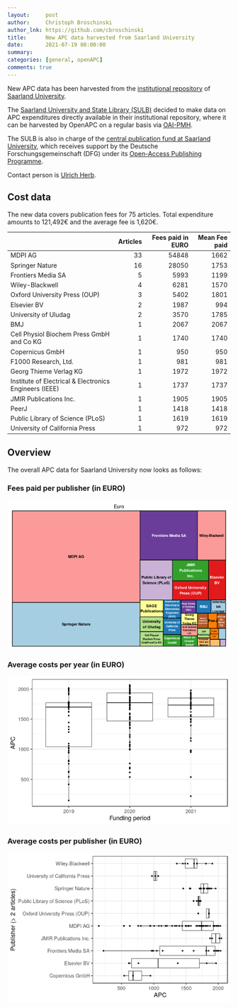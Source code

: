 ```yaml
---
layout:     post
author:     Christoph Broschinski
author_lnk: https://github.com/cbroschinski
title:      New APC data harvested from Saarland University
date:       2021-07-19 08:00:00
summary:    
categories: [general, openAPC]
comments: true
---
```





New APC data has been harvested from the [institutional repository](https://publikationen.sulb.uni-saarland.de/) of [Saarland University](https://www.uni-saarland.de/en/home.html).

The [Saarland University and State Library (SULB)](https://www.sulb.uni-saarland.de/en/) decided to make data on APC expenditures directly available in their institutional repository, where it can be harvested by OpenAPC on a regular basis via [OAI-PMH](https://publikationen.sulb.uni-saarland.de/oai/request?verb=ListRecords&metadataPrefix=openapc&set=openapc).

The SULB is also in charge of the [central publication fund at Saarland University](https://www.sulb.uni-saarland.de/lernen/open-access/open-access-publikationsfonds/), which receives support by the Deutsche Forschungsgemeinschaft (DFG) under its [Open-Access Publishing Programme](https://www.dfg.de/en/research_funding/programmes/infrastructure/lis/open_access/infrastructure_funding/index.html#4).

Contact person is [Ulrich Herb](mailto:u.herb@sulb.uni-saarland.de).

## Cost data



The new data covers publication fees for 75 articles. Total expenditure amounts to 121,492€ and the average fee is 1,620€.


|                                                       | Articles| Fees paid in EURO| Mean Fee paid|
|:------------------------------------------------------|--------:|-----------------:|-------------:|
|MDPI AG                                                |       33|             54848|          1662|
|Springer Nature                                        |       16|             28050|          1753|
|Frontiers Media SA                                     |        5|              5993|          1199|
|Wiley-Blackwell                                        |        4|              6281|          1570|
|Oxford University Press (OUP)                          |        3|              5402|          1801|
|Elsevier BV                                            |        2|              1987|           994|
|University of Uludag                                   |        2|              3570|          1785|
|BMJ                                                    |        1|              2067|          2067|
|Cell Physiol Biochem Press GmbH and Co KG              |        1|              1740|          1740|
|Copernicus GmbH                                        |        1|               950|           950|
|F1000 Research, Ltd.                                   |        1|               981|           981|
|Georg Thieme Verlag KG                                 |        1|              1972|          1972|
|Institute of Electrical & Electronics Engineers (IEEE) |        1|              1737|          1737|
|JMIR Publications Inc.                                 |        1|              1905|          1905|
|PeerJ                                                  |        1|              1418|          1418|
|Public Library of Science (PLoS)                       |        1|              1619|          1619|
|University of California Press                         |        1|               972|           972|

## Overview

The overall APC data for Saarland University now looks as follows:

### Fees paid per publisher (in EURO)

![plot of chunk tree_saarland_2021_07_19_full](/figure/tree_saarland_2021_07_19_full-1.png)

###  Average costs per year (in EURO)

![plot of chunk box_saarland_2021_07_19_year_full](/figure/box_saarland_2021_07_19_year_full-1.png)

###  Average costs per publisher (in EURO)

![plot of chunk box_saarland_2021_07_19_publisher_full](/figure/box_saarland_2021_07_19_publisher_full-1.png)
